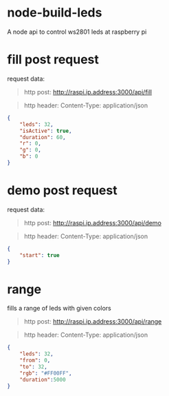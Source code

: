 node-build-leds
===============

A node api to control ws2801 leds at raspberry pi

fill post request
==============
request data:

> http post: http://raspi.ip.address:3000/api/fill

> http header: Content-Type: application/json

```json
{
    "leds": 32,
    "isActive": true,
    "duration": 60,
    "r": 0,
    "g": 0,
    "b": 0
}
```

demo post request
=============
request data:

> http post: http://raspi.ip.address:3000/api/demo

> http header: Content-Type: application/json

```json
{
    "start": true
}
```   

range
=============
fills a range of leds with given colors
> http post: http://raspi.ip.address:3000/api/range

> http header: Content-Type: application/json

```json
{
    "leds": 32,
    "from": 0,
    "to": 32,
    "rgb": "#FF00FF",
    "duration":5000
}
```
